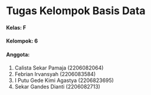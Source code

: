 # Tugas Kelompok Basis Data

#### Kelas: F
#### Kelompok: 6
#### Anggota:
1. Calista Sekar Pamaja (2206082064)
2. Febrian Irvansyah (2206083584)
3. I Putu Gede Kimi Agastya (2206823695)
4. Sekar Gandes Dianti (2206082713)